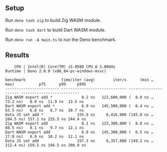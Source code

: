 ## Setup

Run `deno task zig` to build Zig WASM module.

Run `deno task dart` to build Dart WASM module.

Run `deno run -A main.ts` to run the Deno benchmark.

## Results
```
    CPU | Intel(R) Core(TM) i5-8500 CPU @ 3.00GHz
Runtime | Deno 2.0.0 (x86_64-pc-windows-msvc)

benchmark                time/iter (avg)        iter/s      (min … max)           p75      p99     p995
------------------------ ----------------------------- --------------------- --------------------------
Zig WASM export add *             8.2 ns   122,600,000 (  8.0 ns …  73.2 ns)   8.0 ns  11.9 ns  13.5 ns
Dart WASM export add *            6.9 ns   145,500,000 (  6.4 ns …  63.5 ns)   6.8 ns   8.7 ns  10.7 ns
Data JS set add *               155.9 ns     6,416,000 (145.8 ns … 284.5 ns) 157.1 ns 225.5 ns 244.4 ns
Zig WASM export add               8.1 ns   123,300,000 (  8.0 ns …  60.5 ns)   8.1 ns   9.7 ns  12.1 ns
Dart WASM export add              6.9 ns   145,300,000 (  6.5 ns …  17.0 ns)   6.9 ns  10.2 ns  12.1 ns
Data JS set add                 157.3 ns     6,357,000 (149.2 ns … 212.4 ns) 159.5 ns 194.5 ns 200.9 ns
```
